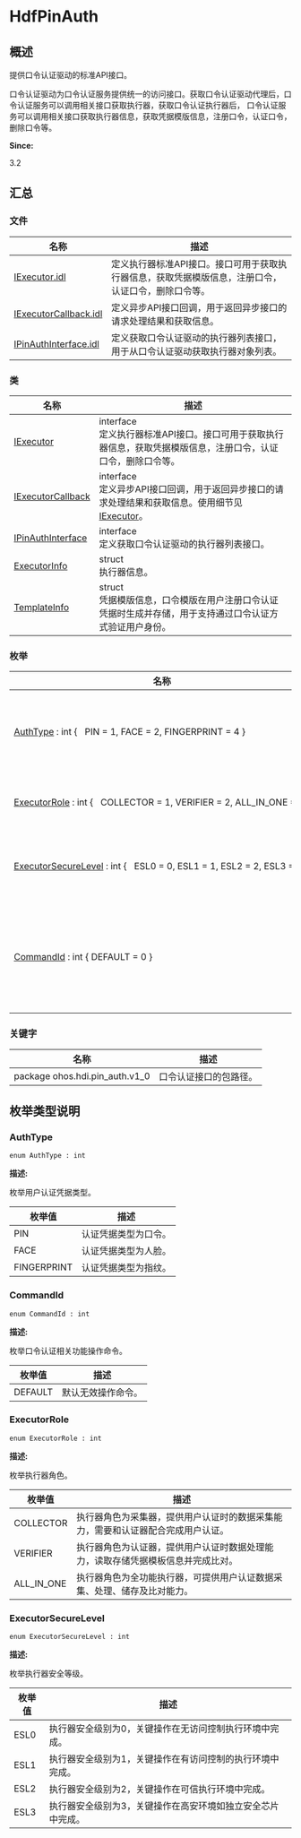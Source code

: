 # HdfPinAuth


## 概述

提供口令认证驱动的标准API接口。

口令认证驱动为口令认证服务提供统一的访问接口。获取口令认证驱动代理后，口令认证服务可以调用相关接口获取执行器，获取口令认证执行器后， 口令认证服务可以调用相关接口获取执行器信息，获取凭据模版信息，注册口令，认证口令，删除口令等。

**Since:**

3.2


## 汇总


### 文件

  | 名称 | 描述 | 
| -------- | -------- |
| [IExecutor.idl](_i_executor_8idl_pinauth.md) | 定义执行器标准API接口。接口可用于获取执行器信息，获取凭据模版信息，注册口令，认证口令，删除口令等。 | 
| [IExecutorCallback.idl](_i_executor_callback_8idl_pinauth.md) | 定义异步API接口回调，用于返回异步接口的请求处理结果和获取信息。 | 
| [IPinAuthInterface.idl](_i_pin_auth_interface_8idl.md) | 定义获取口令认证驱动的执行器列表接口，用于从口令认证驱动获取执行器对象列表。 | 


### 类

  | 名称 | 描述 | 
| -------- | -------- |
| [IExecutor](interface_i_executor_pinauth.md) | interface<br/>定义执行器标准API接口。接口可用于获取执行器信息，获取凭据模版信息，注册口令，认证口令，删除口令等。 | 
| [IExecutorCallback](interface_i_executor_callback_pinauth.md) | interface<br/>定义异步API接口回调，用于返回异步接口的请求处理结果和获取信息。使用细节见[IExecutor](interface_i_executor_pinauth.md)。 | 
| [IPinAuthInterface](interface_i_pin_auth_interface.md) | interface<br/>定义获取口令认证驱动的执行器列表接口。 | 
| [ExecutorInfo](_executor_info_pinauth.md) | struct<br/>执行器信息。 | 
| [TemplateInfo](_template_info_pinauth.md) | struct<br/>凭据模版信息，口令模版在用户注册口令认证凭据时生成并存储，用于支持通过口令认证方式验证用户身份。 | 


### 枚举

  | 名称 | 描述 | 
| -------- | -------- |
| [AuthType](#authtype)&nbsp;:&nbsp;int&nbsp;{&nbsp;&nbsp;&nbsp;PIN&nbsp;=&nbsp;1,&nbsp;FACE&nbsp;=&nbsp;2,&nbsp;FINGERPRINT&nbsp;=&nbsp;4&nbsp;} | 枚举用户认证凭据类型。 | 
| [ExecutorRole](#executorrole)&nbsp;:&nbsp;int&nbsp;{&nbsp;&nbsp;&nbsp;COLLECTOR&nbsp;=&nbsp;1,&nbsp;VERIFIER&nbsp;=&nbsp;2,&nbsp;ALL_IN_ONE&nbsp;=&nbsp;3&nbsp;} | 枚举执行器角色。 | 
| [ExecutorSecureLevel](#executorsecurelevel)&nbsp;:&nbsp;int&nbsp;{&nbsp;&nbsp;&nbsp;ESL0&nbsp;=&nbsp;0,&nbsp;ESL1&nbsp;=&nbsp;1,&nbsp;ESL2&nbsp;=&nbsp;2,&nbsp;ESL3&nbsp;=&nbsp;3&nbsp;} | 枚举执行器安全等级。 | 
| [CommandId](#commandid)&nbsp;:&nbsp;int&nbsp;{&nbsp;DEFAULT&nbsp;=&nbsp;0&nbsp;} | 枚举口令认证相关功能操作命令。 | 


### 关键字

  | 名称 | 描述 | 
| -------- | -------- |
| package&nbsp;ohos.hdi.pin_auth.v1_0 | 口令认证接口的包路径。 | 


## 枚举类型说明


### AuthType

  
```
enum AuthType : int
```

**描述:**

枚举用户认证凭据类型。

  | 枚举值 | 描述 | 
| -------- | -------- |
| PIN | 认证凭据类型为口令。 | 
| FACE | 认证凭据类型为人脸。 | 
| FINGERPRINT | 认证凭据类型为指纹。 | 


### CommandId

  
```
enum CommandId : int
```

**描述:**

枚举口令认证相关功能操作命令。

  | 枚举值 | 描述 | 
| -------- | -------- |
| DEFAULT | 默认无效操作命令。 | 


### ExecutorRole

  
```
enum ExecutorRole : int
```

**描述:**

枚举执行器角色。

  | 枚举值 | 描述 | 
| -------- | -------- |
| COLLECTOR | 执行器角色为采集器，提供用户认证时的数据采集能力，需要和认证器配合完成用户认证。 | 
| VERIFIER | 执行器角色为认证器，提供用户认证时数据处理能力，读取存储凭据模板信息并完成比对。 | 
| ALL_IN_ONE | 执行器角色为全功能执行器，可提供用户认证数据采集、处理、储存及比对能力。 | 


### ExecutorSecureLevel

  
```
enum ExecutorSecureLevel : int
```

**描述:**

枚举执行器安全等级。

  | 枚举值 | 描述 | 
| -------- | -------- |
| ESL0 | 执行器安全级别为0，关键操作在无访问控制执行环境中完成。 | 
| ESL1 | 执行器安全级别为1，关键操作在有访问控制的执行环境中完成。 | 
| ESL2 | 执行器安全级别为2，关键操作在可信执行环境中完成。 | 
| ESL3 | 执行器安全级别为3，关键操作在高安环境如独立安全芯片中完成。 | 
